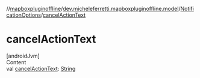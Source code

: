 //[mapboxpluginoffline](../../../index.md)/[dev.micheleferretti.mapboxpluginoffline.model](../index.md)/[NotificationOptions](index.md)/[cancelActionText](cancel-action-text.md)



# cancelActionText  
[androidJvm]  
Content  
val [cancelActionText](cancel-action-text.md): [String](https://kotlinlang.org/api/latest/jvm/stdlib/kotlin/-string/index.html)  



